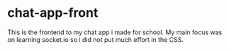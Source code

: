 # chat-app-front

This is the frontend to my chat app i made for school. 
My main focus was on learning socket.io so i did not put much effort in the CSS.
